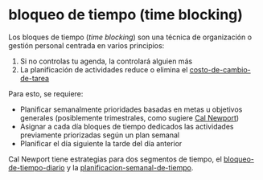 # bloqueo de tiempo (time blocking)

Los bloques de tiempo (*time blocking*) son una técnica de organización o gestión personal centrada en varios principios:

1. Si no controlas tu agenda, la controlará alguien más
1. La planificación de actividades reduce o elimina el [costo-de-cambio-de-tarea](costo-de-cambio-de-tarea.md)

Para esto, se requiere:

* Planificar semanalmente prioridades basadas en metas u objetivos generales (posiblemente trimestrales, como sugiere [Cal Newport](https://www.calnewport.com/blog/2015/10/06/on-full-horizon-planning-and-the-under-appreciated-power-of-workflow-systems/))
* Asignar a cada día bloques de tiempo dedicados las actividades previamente priorizadas según un plan semanal
* Planificar el día siguiente la tarde del día anterior

Cal Newport tiene estrategias para dos segmentos de tiempo, el  [bloqueo-de-tiempo-diario](bloqueo-de-tiempo-diario.md) y la [planificacion-semanal-de-tiempo](planificacion-semanal-de-tiempo.md).
